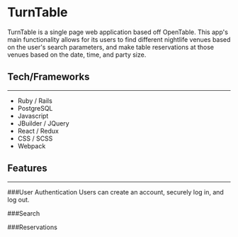 # TurnTable

TurnTable is a single page web application based off OpenTable. This app's main functionality allows for its users to find different nightlife venues based on the user's search parameters, and make table reservations at those venues based on the date, time, and party size. 

## Tech/Frameworks
---
* Ruby / Rails
* PostgreSQL
* Javascript
* JBuilder / JQuery
* React / Redux
* CSS / SCSS
* Webpack

## Features
---
###User Authentication
Users can create an account, securely log in, and log out.

###Search

###Reservations